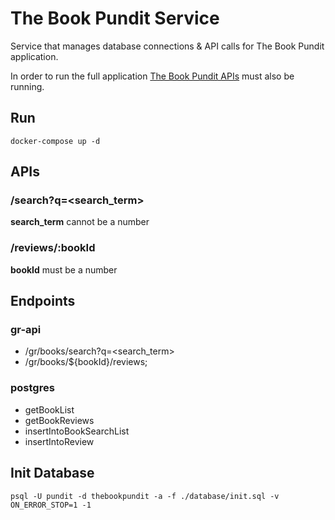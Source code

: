 # The Book Pundit Service

Service that manages database connections & API calls for The Book Pundit application.

In order to run the full application [The Book Pundit APIs](https://github.com/bahtou/the-book-pundit-apis) must also be running.

## Run

`docker-compose up -d`

## APIs

### /search?q=<search_term>

**search_term** cannot be a number

### /reviews/:bookId

**bookId** must be a number

## Endpoints

### gr-api

* /gr/books/search?q=<search_term>
* /gr/books/${bookId}/reviews;

### postgres

* getBookList
* getBookReviews
* insertIntoBookSearchList
* insertIntoReview

## Init Database

`psql -U pundit -d thebookpundit -a -f ./database/init.sql -v ON_ERROR_STOP=1 -1`
